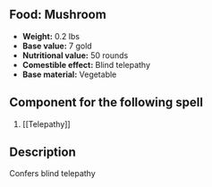 ## Food: Mushroom
- **Weight:** 0.2 lbs
- **Base value:** 7 gold
- **Nutritional value:** 50 rounds
- **Comestible effect:** Blind telepathy
- **Base material:** Vegetable
## Component for the following spell
1. [[Telepathy]]
## Description
Confers blind telepathy
